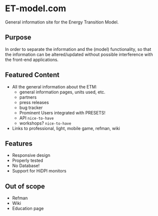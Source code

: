 # ET-model.com

General information site for the Energy Transition Model.

## Purpose

In order to separate the information and the (model) functionality, so that
the information can be altered/updated without possible interference with the
front-end applications.

## Featured Content

* All the general information about the ETM:
  - general information pages, units used, etc.
  - partners
  - press releases
  - bug tracker
  - Prominent Users integrated with PRESETS!
  - API `nice-to-have`
  - workshops? `nice-to-have`
* Links to professional, light, mobile game,
  refman, wiki

## Features

- Responsive design
- Properly tested
- No Database!
- Support for HiDPI monitors

## Out of scope

- Refman
- Wiki
- Education page
